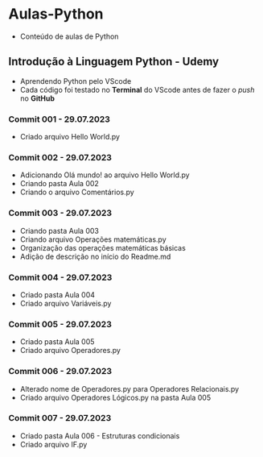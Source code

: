# Aulas-Python
* Conteúdo de aulas de Python

## Introdução à Linguagem Python - Udemy
* Aprendendo Python pelo VScode
* Cada código foi testado no **Terminal** do VScode antes de fazer o _push_ no **GitHub**

### Commit 001 - 29.07.2023
* Criado arquivo Hello World.py

### Commit 002 - 29.07.2023
* Adicionando Olá mundo! ao arquivo Hello World.py
* Criando pasta Aula 002
* Criando o arquivo Comentários.py

### Commit 003 - 29.07.2023
* Criando pasta Aula 003
* Criando arquivo Operações matemáticas.py
* Organização das operações matemáticas básicas
* Adição de descrição no início do Readme.md

### Commit 004 - 29.07.2023
* Criado pasta Aula 004
* Criado arquivo Variáveis.py

### Commit 005 - 29.07.2023
* Criado pasta Aula 005
* Criado arquivo Operadores.py

### Commit 006 - 29.07.2023
* Alterado nome de Operadores.py para Operadores Relacionais.py
* Criado arquivo Operadores Lógicos.py na pasta Aula 005

### Commit 007 - 29.07.2023
* Criado pasta Aula 006 - Estruturas condicionais
* Criado arquivo IF.py
